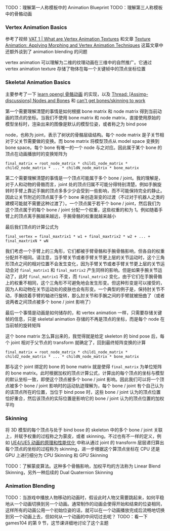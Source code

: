 TODO：理解第一人称模板中的 Animation Blueprint
TODO：理解第三人称模板中的骨骼动画
### Vertex Animation Basics
参考了视频 [VAT 1 | What are Vertex Animation Textures](https://www.youtube.com/watch?v=3ep9mkwiOjU) 和文章 [Texture Animation: Applying Morphing and Vertex Animation Techniques](https://medium.com/tech-at-wildlife-studios/texture-animation-techniques-1daecb316657) 这篇文章中还额外谈到了 animation blending 的问题

vertex animation 可以理解为二维的纹理动画在三维中的自然推广。它通过 vertex animation texture 存储了物体在每一个关键帧中的顶点坐标位置
### Skeletal Animation Basics
主要参考了一下 [learn opengl 骨骼动画](https://learnopengl-cn.github.io/08%20Guest%20Articles/2020/01%20Skeletal%20Animation/) 的实现，以及 [Thread: [Assimp-discussions] Nodes and Bones](https://sourceforge.net/p/assimp/mailman/assimp-discussions/thread/op.vmrwicttou3nzj%40flachzange/#msg26657996) 和 [can't get bones/skinning to work](https://sourceforge.net/p/assimp/discussion/817654/thread/5462cbf5/)

第一个需要理解清楚的事情是如何根据 bone matrix 和 node matrix 得到当前动画的顶点的坐标。当我们不使用 bone matrix 和 node matrix，直接使用原始的模型坐标时，渲染出来的图像是默认的模型位姿，或者称之为 bind pose

node，也称为 joint，表示了树状的骨骼层级结构。每个 node matrix 是子关节相对于父关节需要做的变换。而 bone matrix 将模型顶点从 model space 变换到 bone space。每个 bone 有唯一的一个 node 与之对应。因此属于某个 bone 的顶点在动画播放时的变换矩阵为
```
final_matrix = root_node_matrix * child1_node_matrix * child2_node_matrix * ... * childN_node_matrix * bone_matrix
```
第二个需要理解清楚的事情是一个顶点可能属于多个 bone / joint。我的理解是，对于人和动物的骨骼而言，joint 处的顶点归属不可能分得特别清楚。例如手腕旋转时手臂上靠近手腕的顶点多多少少会受到一些影响，而不可能保持完全的静止。因此让关节附近的顶点属于多个 bone 来创造渐变的过渡（不过对于机器人之类的建模可能就不需要这种过渡了）。一个顶点属于若干个 bone / joint，然后我们为这个顶点属于的每个 bone / joint 分配一个权重，这些权重的和为 1。例如随着手臂上的顶点离手腕越来越远，手腕骨骼的权重就越来越小

最后我们顶点的计算公式为
```
final_vertex = final_maxtrix1 * w1 + final_maxtrix2 * w2 + ... + final_maxtrixN * wN
```
我们考虑一个手臂上的三角形，它们都被手臂骨骼和手腕骨骼影响，但各自的权重分配并不相同。请注意，当手臂关节或者手臂关节更上层的关节运动时，这个三角形顶点之间的相对位置不会发生变化，因为手臂关节或者手臂关节更上层的关节运动会对 `final_matrix1` 和 `final_matrix2` 产生同样的影响。但是如果手腕关节运动了，此时 `final_matrix1` 不变，而 `final_matrix2` 变化，由于它们在手腕骨骼上的权重不相同，这个三角形不可避免地会发生形变。但这种形变是可以接受的，因为人和动物在关节运动处的皮肤也会有形变。一个典型的例子是，保持肘关节不动，手腕绕着手臂的轴进行旋转，那么肘关节和手腕之间的手臂就被扭曲了（或者说两者之间顶点被多个 bone / joint 影响了）

最后一个事情是动画是如何储存的，和 vertex animation 一样，只需要存储关键帧的信息，只是 skeletal animation 存储的不再是顶点的坐标，而是每个 node 在当前帧的旋转矩阵

这个 bone matrix 怎么算出来的，我觉得就是给定 skeleton 的 bind pose 后，每个 joint 相对于父节点的 transform 就确定了，回到最终矩阵变换的计算
```
final_matrix = root_node_matrix * child1_node_matrix * child2_node_matrix * ... * childN_node_matrix * bone_matrix
```
那与这个 joint 绑定的 bone 的 bone matrix 就是使得 `final_matrix` 为单位矩阵的 bone matrix。此时根据加权的顶点计算公式，计算出的每个顶点的坐标与模型的默认坐标一致，即使这个顶点被多个 bone / joint 影响。因此我们可以将一个顶点被多个 bone / joint 影响时的运动轨迹理解为，每个 bone / joint 有个自己认为的该顶点所在的位置，当位于 bind pose 时，这些 bone / joint 认为的顶点位置恰好重合，然后该顶点的实际位置是影响它的 bone / joint 认为的顶点位置的加权平均
### Skinning
将 3D 模型的每个顶点与处于 bind bose 的 skeleton 中的多个 bone / joint 关联上，并赋予权重的过程称之为蒙皮，或者 skinning。不过也有不一样的定义，例如 [UE4/UE5 动画的原理和性能优化](https://zhuanlan.zhihu.com/p/545596818) 中称从通过 joint 的 transform 层层递归算出每个顶点的坐标的过程称为 skinning，进一步根据这个算顶点坐标在 CPU 还是 GPU 上进行细分为 CPU Skinning 和 GPU Skinning

TODO：了解蒙皮算法。这种多个骨骼影响，加权平均的方法称为 Linear Blend Skinning，另外一种后续的 Dual Quaternion Skinning
### Animation Blending
TODO：当游戏中播放人物移动的动画时，假设此时人物又需要跳起来，如何平稳地从一个动画切换到另一个动画。通常制作的动画会使得开始和结束的位姿相同，这样所有的动画公用一个初始位姿的话，就可以在一个动画播放完成后流畅地切换到另一个动画上去，但如何从一个动画的中间切过去呢？
TODO：看一下 games104 的第 9 节，这节课详细地讨论了这个主题